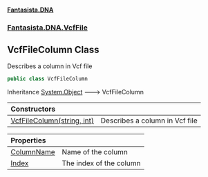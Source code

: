 #### [Fantasista.DNA](index.md 'index')
### [Fantasista.DNA.VcfFile](Fantasista.DNA.VcfFile.md 'Fantasista.DNA.VcfFile')

## VcfFileColumn Class

Describes a column in Vcf file

```csharp
public class VcfFileColumn
```

Inheritance [System.Object](https://docs.microsoft.com/en-us/dotnet/api/System.Object 'System.Object') &#129106; VcfFileColumn

| Constructors | |
| :--- | :--- |
| [VcfFileColumn(string, int)](Fantasista.DNA.VcfFile.VcfFileColumn.VcfFileColumn(string,int).md 'Fantasista.DNA.VcfFile.VcfFileColumn.VcfFileColumn(string, int)') | Describes a column in Vcf file |

| Properties | |
| :--- | :--- |
| [ColumnName](Fantasista.DNA.VcfFile.VcfFileColumn.ColumnName.md 'Fantasista.DNA.VcfFile.VcfFileColumn.ColumnName') | Name of the column |
| [Index](Fantasista.DNA.VcfFile.VcfFileColumn.Index.md 'Fantasista.DNA.VcfFile.VcfFileColumn.Index') | The index of the column |
